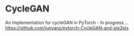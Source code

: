 # CycleGAN
An implementation for cycleGAN in PyTorch - In progress ...
https://github.com/junyanz/pytorch-CycleGAN-and-pix2pix
